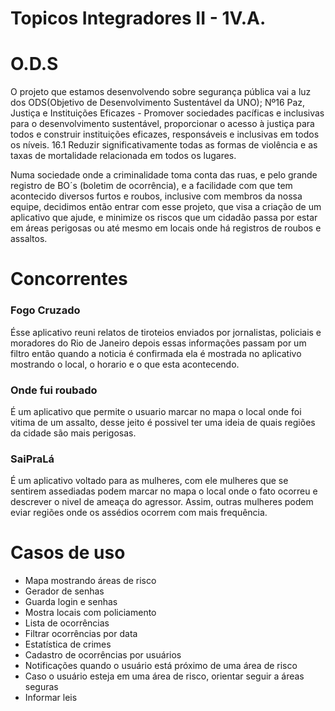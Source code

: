  
# Topicos Integradores II - 1V.A.

# O.D.S
O projeto que estamos desenvolvendo sobre segurança pública vai a luz dos ODS(Objetivo de Desenvolvimento Sustentável da UNO);
Nº16 Paz, Justiça e Instituições Eficazes - Promover sociedades pacíficas e inclusivas para o desenvolvimento sustentável, proporcionar o acesso à justiça para todos e construir instituições eficazes, responsáveis e inclusivas em todos os níveis.
16.1 Reduzir significativamente todas as formas de violência e as taxas de mortalidade relacionada em todos os lugares. 

Numa sociedade onde a criminalidade toma conta das ruas, e pelo grande registro de BO´s (boletim de ocorrência), e a facilidade com que tem acontecido diversos furtos e roubos, inclusive com membros da nossa equipe, decidimos então entrar com esse projeto, que visa a criação de um aplicativo que ajude, e minimize os riscos que um cidadão passa por estar em áreas perigosas ou até mesmo em locais onde há registros de roubos e assaltos.





# Concorrentes

### Fogo Cruzado

Ésse aplicativo reuni relatos de tiroteios enviados por jornalistas, policiais e moradores do Rio de Janeiro depois essas informações passam por um filtro então quando a noticia é confirmada ela é mostrada no aplicativo mostrando o local, o horario e o que esta acontecendo.

### Onde fui roubado

É um aplicativo que permite o usuario marcar no mapa o local onde foi vitima de um assalto, desse jeito é possivel ter uma ideia de quais regiões da cidade são mais perigosas.

### SaiPraLá

É um aplicativo voltado para as mulheres, com ele mulheres que se sentirem assediadas podem marcar no mapa o local onde o fato ocorreu e descrever o nivel de ameaça do agressor. Assim, outras mulheres podem eviar regiões onde os assédios ocorrem com mais frequência.

# Casos de uso

 - Mapa mostrando áreas de risco
 - Gerador de senhas
 - Guarda login e senhas
 - Mostra locais com policiamento
 - Lista de ocorrências
 - Filtrar ocorrências por data
 - Estatística de crimes
 - Cadastro de ocorrências por usuários
 - Notificações quando o usuário está próximo de uma área de risco
 - Caso o usuário esteja em uma área de risco, orientar seguir a áreas seguras
 - Informar leis
